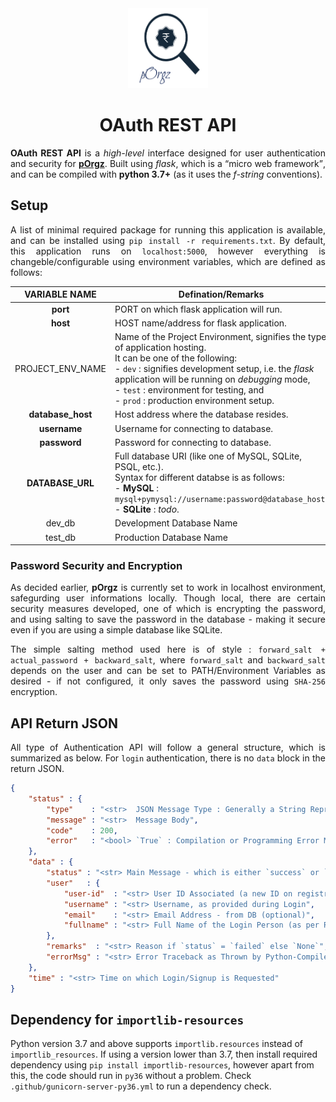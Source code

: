 <div align = "center">

<img src = "./assets/logo.png" height = "128" width = "128" />
<h1 align = "center">OAuth REST API</h1>

</div>

<p align = "justify"><b>OAuth REST API</b> is a <i>high-level</i> interface designed for user authentication and security for <a href = "https://github.com/pOrgz/pOrgz-py"><b>pOrgz</b></a>. Built using <i>flask</i>, which is a <q>micro web framework</q>, and can be compiled with <b>python 3.7+</b> (as it uses the <i>f-string</i> conventions).</p>

## Setup

<p align = "justify">A list of minimal required package for running this application is available, and can be installed using <code>pip install -r requirements.txt</code>. By default, this application runs on <code>localhost:5000</code>, however everything is changeble/configurable using environment variables, which are defined as follows:</p>

| VARIABLE NAME | Defination/Remarks | Settings |
| :---: | --- | :---: |
| **port** | PORT on which flask application will run. | 5000 |
| **host** | HOST name/address for flask application. | localhost |
| PROJECT_ENV_NAME | Name of the Project Environment, signifies the type of application hosting.<br>It can be one of the following:<br>- `dev` : signifies development setup, i.e. the *flask* application will be running on *debugging* mode,<br>- `test` : environment for testing, and<br>- `prod` : production environment setup. | dev |
| **database_host** | Host address where the database resides. | localhost |
| **username** | Username for connecting to database. | `None` |
| **password** | Password for connecting to database. | `None` |
| **DATABASE_URL** | Full database URI (like one of MySQL, SQLite, PSQL, etc.).<br>Syntax for different databse is as follows:<br>- **MySQL** : `mysql+pymysql://username:password@database_host`.<br>- **SQLite** : *todo*. | *MySQL* |
| dev_db | Development Database Name | pOrgz |
| test_db | Production Database Name | test |

### Password Security and Encryption

<p align = "justify">As decided earlier, <b>pOrgz</b> is currently set to work in localhost environment, safegurding user informations locally. Though local, there are certain security measures developed, one of which is encrypting the password, and using salting to save the password in the database - making it secure even if you are using a simple database like SQLite.</p>

<p align = "justify">The simple salting method used here is of style : <code>forward_salt + actual_password + backward_salt</code>, where <code>forward_salt</code> and <code>backward_salt</code> depends on the user and can be set to PATH/Environment Variables as desired - if not configured, it only saves the password using <code>SHA-256</code> encryption.</p>

## API Return JSON

<p align = "justify">All type of Authentication API will follow a general structure, which is summarized as below. For <code>login</code> authentication, there is no <code>data</code> block in the return JSON.</p>

```json
{
    "status" : {
        "type"    : "<str>  JSON Message Type : Generally a String Representing the APIs [`login` or `signup`]",
        "message" : "<str>  Message Body",
        "code"    : 200,
        "error"   : "<bool> `True` : Compilation or Programming Error Message, if Received; else `False`"
    },
    "data" : {
        "status" : "<str> Main Message - which is either `success` or `failed`, representing login/signup",
        "user"   : {
            "user-id"  : "<str> User ID Associated (a new ID on registration or an existing ID on login)",
            "username" : "<str> Username, as provided during Login",
            "email"    : "<str> Email Address - from DB (optional)",
            "fullname" : "<str> Full Name of the Login Person (as per Requirement)"
        },
        "remarks"  : "<str> Reason if `status` = `failed` else `None`",
        "errorMsg" : "<str> Error Traceback as Thrown by Python-Compiler"
    },
    "time" : "<str> Time on which Login/Signup is Requested"
}
```

## Dependency for `importlib-resources`
Python version 3.7 and above supports `importlib.resources` instead of `importlib_resources`. If using a version lower than 3.7, then install required dependency using `pip install importlib-resources`, however apart from this, the code should run in `py36` without a problem. Check `.github/gunicorn-server-py36.yml` to run a dependency check.
